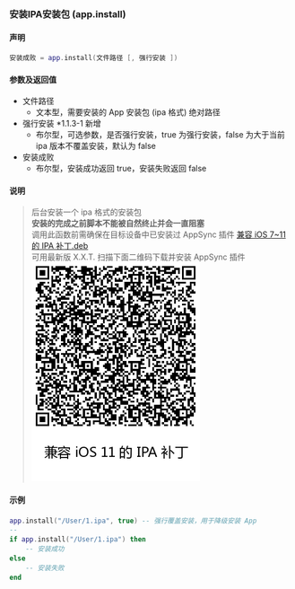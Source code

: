 ### 安装IPA安装包 \(**app\.install**\)


#### 声明
```lua
安装成败 = app.install(文件路径 [, 强行安装 ])
```


#### 参数及返回值
- 文件路径
    - 文本型，需要安装的 App 安装包 (ipa 格式) 绝对路径
- 强行安装 \*1\.1\.3\-1 新增
    - 布尔型，可选参数，是否强行安装，true 为强行安装，false 为大于当前 ipa 版本不覆盖安装，默认为 false
- 安装成败
    - 布尔型，安装成功返回 true，安装失败返回 false


#### 说明
> 后台安装一个 ipa 格式的安装包  
> **安装的完成之前脚本不能被自然终止并会一直阻塞**  
> 调用此函数前需确保在目标设备中已安装过 AppSync 插件 [兼容 iOS 7~11 的 IPA 补丁.deb](https://apt-pages.xxtouch.com/others/%E5%85%BC%E5%AE%B9iOS11%E7%9A%84IPA%E8%A1%A5%E4%B8%81%28app.install%E4%BE%9D%E8%B5%96%29.deb)  
> 可用最新版 X.X.T. 扫描下面二维码下载并安装 AppSync 插件  
> ![兼容 iOS 11 的 IPA 补丁.png](AppSyncUnified.png)  


#### 示例  
```lua
app.install("/User/1.ipa", true) -- 强行覆盖安装，用于降级安装 App
--
if app.install("/User/1.ipa") then
    -- 安装成功
else
    -- 安装失败
end
```

